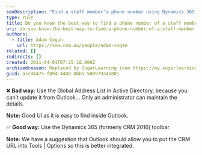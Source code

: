 ```yaml
---
seoDescription: "Find a staff member's phone number using Dynamics 365 or avoid outdated methods like Active Directory."
type: rule
title: Do you know the best way to find a phone number of a staff member?
uri: do-you-know-the-best-way-to-find-a-phone-number-of-a-staff-member
authors:
  - title: Adam Cogan
    url: https://ssw.com.au/people/adam-cogan
related: []
redirects: []
created: 2011-04-01T07:25:10.000Z
archivedreason: Replaced by SugarLearning item https://my.sugarlearning.com/SSW/items/12987/find-an-employees-phone-number
guid: acc44475-f894-4480-8bb5-500979a4a801
---
```


❌ **Bad way:** Use the Global Address List in Active Directory, because you can’t update it from Outlook... Only an administrator can maintain the details.

**Note:** Good UI as it is easy to find inside Outlook.

✅ **Good way:** Use the Dynamics 365 (formerly CRM 2016) toolbar.

**Note:** We have a suggestion that Outlook should allow you to put the CRM URL into Tools | Options so this is better integrated.

<!--endintro-->
